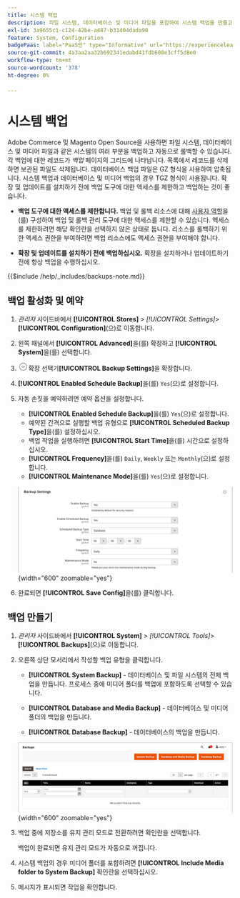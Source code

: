 ```yaml
---
title: 시스템 백업
description: 파일 시스템, 데이터베이스 및 미디어 파일을 포함하여 시스템 백업을 만들고 예약하는 방법에 대해 알아봅니다.
exl-id: 3a9655c1-c124-42be-a487-b31404dada90
feature: System, Configuration
badgePaas: label="PaaS만" type="Informative" url="https://experienceleague.adobe.com/ko/docs/commerce/user-guides/product-solutions" tooltip="Adobe Commerce 온 클라우드 프로젝트(Adobe 관리 PaaS 인프라) 및 온프레미스 프로젝트에만 적용됩니다."
source-git-commit: 4a3aa2aa32b692341edabd41fdb608e3cff5d8e0
workflow-type: tm+mt
source-wordcount: '378'
ht-degree: 0%

---
```


# 시스템 백업

Adobe Commerce 및 Magento Open Source을 사용하면 파일 시스템, 데이터베이스 및 미디어 파일과 같은 시스템의 여러 부분을 백업하고 자동으로 롤백할 수 있습니다. 각 백업에 대한 레코드가 _백업_ 페이지의 그리드에 나타납니다. 목록에서 레코드를 삭제하면 보관된 파일도 삭제됩니다. 데이터베이스 백업 파일은 GZ 형식을 사용하여 압축됩니다. 시스템 백업과 데이터베이스 및 미디어 백업의 경우 TGZ 형식이 사용됩니다. 확장 및 업데이트를 설치하기 전에 백업 도구에 대한 액세스를 제한하고 백업하는 것이 좋습니다.

- **백업 도구에 대한 액세스를 제한합니다.** 백업 및 롤백 리소스에 대해 [사용자 역할](permissions-user-roles.md)을(를) 구성하여 백업 및 롤백 관리 도구에 대한 액세스를 제한할 수 있습니다. 액세스를 제한하려면 해당 확인란을 선택하지 않은 상태로 둡니다. 리소스를 롤백하기 위한 액세스 권한을 부여하려면 백업 리소스에도 액세스 권한을 부여해야 합니다.

- **확장 및 업데이트를 설치하기 전에 백업하십시오.** 확장을 설치하거나 업데이트하기 전에 항상 백업을 수행하십시오.

{{$include /help/_includes/backups-note.md}}

## 백업 활성화 및 예약

1. _관리자_ 사이드바에서 **[!UICONTROL Stores]** > _[!UICONTROL Settings]_>**[!UICONTROL Configuration]**(으)로 이동합니다.

1. 왼쪽 패널에서 **[!UICONTROL Advanced]**&#x200B;을(를) 확장하고 **[!UICONTROL System]**&#x200B;을(를) 선택합니다.

1. ![에서 ](../assets/icon-display-expand.png)확장 선택기&#x200B;**[!UICONTROL Backup Settings]**&#x200B;을 확장합니다.

1. **[!UICONTROL Enabled Schedule Backup]**&#x200B;을(를) `Yes`(으)로 설정합니다.

1. 자동 손짓을 예약하려면 예약 옵션을 설정합니다.

   - **[!UICONTROL Enabled Schedule Backup]**&#x200B;을(를) `Yes`(으)로 설정합니다.
   - 예약된 간격으로 실행할 백업 유형으로 **[!UICONTROL Scheduled Backup Type]**&#x200B;을(를) 설정하십시오.
   - 백업 작업을 실행하려면 **[!UICONTROL Start Time]**&#x200B;을(를) 시간으로 설정하십시오.
   - **[!UICONTROL Frequency]**&#x200B;을(를) `Daily`, `Weekly` 또는 `Monthly`(으)로 설정합니다.
   - **[!UICONTROL Maintenance Mode]**&#x200B;을(를) `Yes`(으)로 설정합니다.

   ![고급 구성 - 백업](../configuration-reference/advanced/assets/system-scheduled-backup-settings.png){width="600" zoomable="yes"}

1. 완료되면 **[!UICONTROL Save Config]**&#x200B;을(를) 클릭합니다.

## 백업 만들기

1. _관리자_ 사이드바에서 **[!UICONTROL System]** > _[!UICONTROL Tools]_>**[!UICONTROL Backups]**(으)로 이동합니다.

1. 오른쪽 상단 모서리에서 작성할 백업 유형을 클릭합니다.

   - **[!UICONTROL System Backup]** - 데이터베이스 및 파일 시스템의 전체 백업을 만듭니다. 프로세스 중에 미디어 폴더를 백업에 포함하도록 선택할 수 있습니다.

   - **[!UICONTROL Database and Media Backup]** - 데이터베이스 및 미디어 폴더의 백업을 만듭니다.

   - **[!UICONTROL Database Backup]** - 데이터베이스의 백업을 만듭니다.

   ![시스템 도구 - 백업](./assets/tools-backups.png){width="600" zoomable="yes"}

1. 백업 중에 저장소를 유지 관리 모드로 전환하려면 확인란을 선택합니다.

   백업이 완료되면 유지 관리 모드가 자동으로 꺼집니다.

1. 시스템 백업의 경우 미디어 폴더를 포함하려면 **[!UICONTROL Include Media folder to System Backup]** 확인란을 선택하십시오.

1. 메시지가 표시되면 작업을 확인합니다.



<!-- Last updated from includes: 2023-02-22 09:59:54 -->
